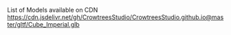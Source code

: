 List of Models available on CDN
https://cdn.jsdelivr.net/gh/CrowtreesStudio/CrowtreesStudio.github.io@master/gltf/Cube_Imperial.glb
